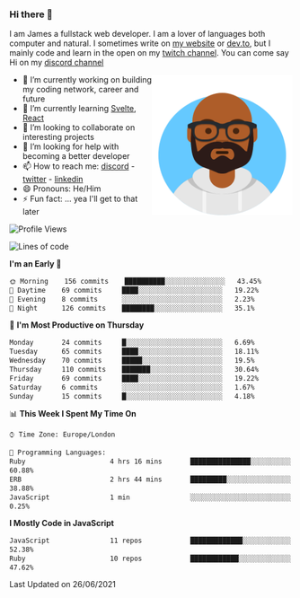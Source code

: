 ### Hi there 👋

I am James a fullstack web developer. I am a lover of languages both computer and natural. I sometimes write on [my website](https://jdhall.dev) or [dev.to](https://dev.to/zefur), but I mainly code and learn in the open on my [twitch channel](https://www.twitch.com/jozuhito). You can come say Hi on my [discord channel](https://discord.gg/sWEHvsBw)



<img align="right" height="250" width="250"  src="/assets/avataaars.png" />

  

- 🔭 I’m currently working on building my coding network, career and future
- 🌱 I’m currently learning [Svelte](https://svelte.dev), [React](https://reactjs.org)
- 👯 I’m looking to collaborate on interesting projects
- 🤔 I’m looking for help with becoming a better developer
- 📫 How to reach me: [discord](https://discord.gg/sWEHvsBw)
                      - [twitter](twitter.com/zefur)
                      - [linkedin](https://linkedin.com/in/j-d-hall)
- 😄 Pronouns: He/Him
- ⚡ Fun fact: ... yea I'll get to that later

 
<!-- BLOG-POST-LIST:START -->

<!-- BLOG-POST-LIST:END -->

<!--START_SECTION:waka-->
![Profile Views](http://img.shields.io/badge/Profile%20Views-0-blue)

![Lines of code](https://img.shields.io/badge/From%20Hello%20World%20I%27ve%20Written-100388%20lines%20of%20code-blue)

**I'm an Early 🐤** 

```text
🌞 Morning    156 commits    ██████████░░░░░░░░░░░░░░░   43.45% 
🌆 Daytime    69 commits     ████░░░░░░░░░░░░░░░░░░░░░   19.22% 
🌃 Evening    8 commits      ░░░░░░░░░░░░░░░░░░░░░░░░░   2.23% 
🌙 Night      126 commits    ████████░░░░░░░░░░░░░░░░░   35.1%

```
📅 **I'm Most Productive on Thursday** 

```text
Monday       24 commits     █░░░░░░░░░░░░░░░░░░░░░░░░   6.69% 
Tuesday      65 commits     ████░░░░░░░░░░░░░░░░░░░░░   18.11% 
Wednesday    70 commits     █████░░░░░░░░░░░░░░░░░░░░   19.5% 
Thursday     110 commits    ███████░░░░░░░░░░░░░░░░░░   30.64% 
Friday       69 commits     ████░░░░░░░░░░░░░░░░░░░░░   19.22% 
Saturday     6 commits      ░░░░░░░░░░░░░░░░░░░░░░░░░   1.67% 
Sunday       15 commits     █░░░░░░░░░░░░░░░░░░░░░░░░   4.18%

```


📊 **This Week I Spent My Time On** 

```text
⌚︎ Time Zone: Europe/London

💬 Programming Languages: 
Ruby                     4 hrs 16 mins       ███████████████░░░░░░░░░░   60.88% 
ERB                      2 hrs 44 mins       █████████░░░░░░░░░░░░░░░░   38.88% 
JavaScript               1 min               ░░░░░░░░░░░░░░░░░░░░░░░░░   0.25%

```

**I Mostly Code in JavaScript** 

```text
JavaScript               11 repos            █████████████░░░░░░░░░░░░   52.38% 
Ruby                     10 repos            ████████████░░░░░░░░░░░░░   47.62%

```



 Last Updated on 26/06/2021
<!--END_SECTION:waka-->
